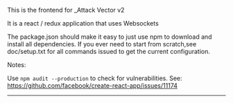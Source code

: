 This is the frontend for _Attack Vector v2

It is a react / redux application that uses Websockets

The package.json should make it easy to just use npm to download and install all dependencies.
If you ever need to start from scratch,see doc/setup.txt for all commands issued to get the current configuration.


Notes:

Use `npm audit --production` to check for vulnerabilities.
See: https://github.com/facebook/create-react-app/issues/11174
****